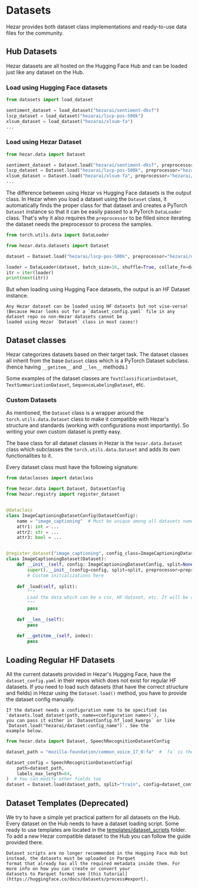# Datasets
Hezar provides both dataset class implementations and ready-to-use data files for the community.

## Hub Datasets
Hezar datasets are all hosted on the Hugging Face Hub and can be loaded just like any dataset on the Hub.

### Load using Hugging Face datasets
```python
from datasets import load_dataset

sentiment_dataset = load_dataset("hezarai/sentiment-dksf")
lscp_dataset = load_dataset("hezarai/lscp-pos-500k")
xlsum_dataset = load_dataset("hezarai/xlsum-fa")
...
```

### Load using Hezar Dataset
```python
from hezar.data import Dataset

sentiment_dataset = Dataset.load("hezarai/sentiment-dksf", preprocessor="hezarai/bert-base-fa")  # A TextClassificationDataset instance
lscp_dataset = Dataset.load("hezarai/lscp-pos-500k", preprocessor="hezarai/roberta-base-fa")  # A SequenceLabelingDataset instance
xlsum_dataset = Dataset.load("hezarai/xlsum-fa", preprocessor="hezarai/t5-base-fa")  # A TextSummarizationDataset instance
...
```

The difference between using Hezar vs Hugging Face datasets is the output class. In Hezar when you load
a dataset using the `Dataset` class, it automatically finds the proper class for that dataset and creates a
PyTorch `Dataset` instance so that it can be easily passed to a PyTorch `DataLoader` class. That's why it also requires
the `preprocessor` to be filled since iterating the dataset needs the preprocessor to process the samples. 
```python
from torch.utils.data import DataLoader

from hezar.data.datasets import Dataset

dataset = Dataset.load("hezarai/lscp-pos-500k", preprocessor="hezarai/distilbert-base-fa")

loader = DataLoader(dataset, batch_size=16, shuffle=True, collate_fn=dataset.data_collator)
itr = iter(loader)
print(next(itr))
```
But when loading using Hugging Face datasets, the output is an HF Dataset instance.

```{note}
Any Hezar dataset can be loaded using HF datasets but not vise-versa!
(Because Hezar looks out for a `dataset_config.yaml` file in any dataset repo so non-Hezar datasets cannot be
loaded using Hezar `Dataset` class in most cases!)
```

## Dataset classes
Hezar categorizes datasets based on their target task. The dataset classes all inherit from the base `Dataset` class
which is a PyTorch Dataset subclass. (hence having `__getitem__` and `__len__` methods.)

Some examples of the dataset classes are `TextClassificationDataset`, `TextSummarizationDataset`, `SequenceLabelingDataset`, etc.

### Custom Datasets
As mentioned, the `Dataset` class is a wrapper around the `torch.utils.data.Dataset` class to make it compatible with
Hezar's structure and standards (working with configurations most importantly). So writing your own custom dataset is
pretty easy.

The base class for all dataset classes in Hezar is the `hezar.data.Dataset` class which subclasses the `torch.utils.data.Dataset`
and adds its own functionalities to it.

Every dataset class must have the following signature:
```python
from dataclasses import dataclass

from hezar.data import Dataset, DatasetConfig
from hezar.registry import register_dataset


@dataclass
class ImageCaptioningDatasetConfig(DatasetConfig):
    name = "image_captioning"  # Must be unique among all datasets names
    attr1: int = ...
    attr2: str = ...
    attr3: bool = ...


@register_dataset("image_captioning", config_class=ImageCaptioningDatasetConfig)  # registering is optional
class ImageCaptioningDataset(Dataset):
    def __init__(self, config: ImageCaptioningDatasetConfig, split=None, preprocessor=None, **kwargs):
        super().__init__(config=config, split=split, preprocessor=preprocessor, **kwargs)
        # Custom initializations here
    
    def _load(self, split):
        """
        Load the data which can be a csv, HF dataset, etc. It will be assigned to the `self.data` attribute.
        """
        pass
    
    def __len__(self):
        pass
    
    def __getitem__(self, index):
        pass
```

## Loading Regular HF Datasets
All the current datasets provided in Hezar's Hugging Face, have the `dataset_config.yaml` in their repos which does not
exist for regular HF datasets. If you need to load such datasets (that have the correct structure and fields) in Hezar
using the `Dataset.load()` method, you have to provide the dataset config manually.

```{note}
If the dataset needs a configuration name to be specified (as `datasets.load_dataset(path, name=<configuration name>)`),
you can pass it either in `DatasetConfig.hf_load_kwargs` or like `Dataset.load("hezarai/dataset:config_name")`. See the
example below.
```

```python
from hezar.data import Dataset, SpeechRecognitionDatasetConfig

dataset_path = "mozilla-foundation/common_voice_17_0:fa"  # `fa` is the config name of the dataset

dataset_config = SpeechRecognitionDatasetConfig(
    path=dataset_path,
    labels_max_length=64,
)  # You can modify other fields too
dataset = Dataset.load(dataset_path, split="train", config=dataset_config)
```


## Dataset Templates (Deprecated)
We try to have a simple yet practical pattern for all datasets on the Hub. Every dataset on the Hub needs to have
a dataset loading script. Some ready to use templates are located in the [templates/dataset_scripts](https://github.com/hezarai/hezar/tree/main/templates/dataset_scripts) folder.
To add a new Hezar compatible dataset to the Hub you can follow the guide provided there.

```{note}
Dataset scripts are no longer recommended in the Hugging Face Hub but instead, the datasets must be uploaded in Parquet
format that already has all the required metadata inside them. For more info on how you can create or convert your
datasets to Parquet format see [this tutorial](https://huggingface.co/docs/datasets/process#export).
```

